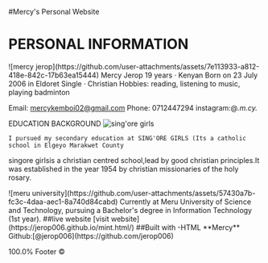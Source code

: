 #Mercy's Personal Website
 <h1>PERSONAL INFORMATION</h1>
![mercy jerop](https://github.com/user-attachments/assets/7e113933-a812-418e-842c-17b63ea15444)
Mercy Jerop
19 years · Kenyan
Born on 23 July 2006 in Eldoret
Single · Christian
Hobbies: reading, listening to music, playing badminton

Email: mercykemboi02@gmail.com
Phone: 0712447294
instagram:@_.m.cy._

EDUCATION BACKGROUND
![sing'ore girls](https://github.com/user-attachments/assets/9de44be4-9eed-48ae-b82b-d7809a08748d)

    I pursued my secondary education at SING'ORE GIRLS (Its a catholic school in Elgeyo Marakwet County

singore girlsis a christian centred school,lead by good christian principles.It was established in the year 1954 by christian missionaries of the holy rosary.<br/>
</p> 
<p>
![meru university](https://github.com/user-attachments/assets/57430a7b-fc3c-4daa-aec1-8a740d84cabd)    
Currently at Meru University of Science and Technology, pursuing a Bachelor's degree in Information Technology (1st year).
##live website
 [visit website](https://jerop006.github.io/mint.html/)
##Built with
 -HTML
 **Mercy**
 Github:[@jerop006](https://github.com/jerop006)

100.0%
Footer
©
